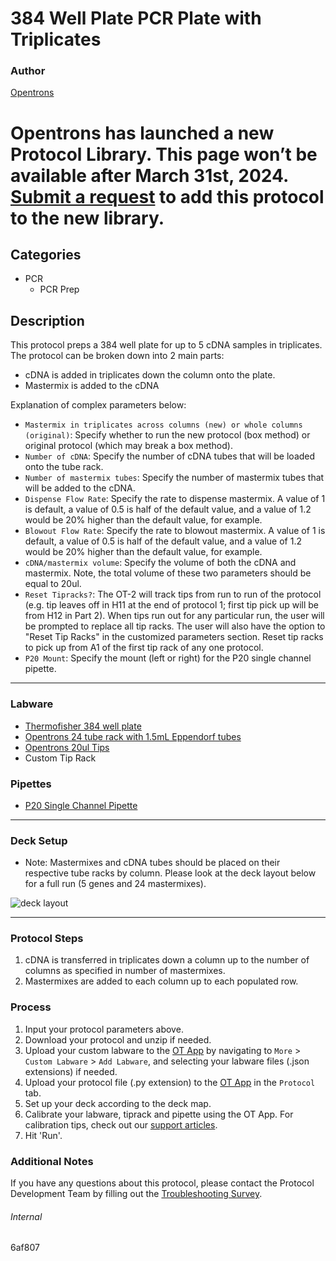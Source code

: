 # 384 Well Plate PCR Plate with Triplicates

### Author
[Opentrons](https://opentrons.com/)


# Opentrons has launched a new Protocol Library. This page won’t be available after March 31st, 2024. [Submit a request](https://docs.google.com/forms/d/e/1FAIpQLSdYYp9QCKow4nn0KlCVsMS3HX0eJ0N9O7-erajKvcpT0lWbSg/viewform) to add this protocol to the new library.

## Categories
* PCR
	* PCR Prep

## Description
This protocol preps a 384 well plate for up to 5 cDNA samples in triplicates. The protocol can be broken down into 2 main parts:

* cDNA is added in triplicates down the column onto the plate.
* Mastermix is added to the cDNA

Explanation of complex parameters below:
* `Mastermix in triplicates across columns (new) or whole columns (original)`: Specify whether to run the new protocol (box method) or original protocol (which may break a box method).
* `Number of cDNA`: Specify the number of cDNA tubes that will be loaded onto the tube rack.
* `Number of mastermix tubes`: Specify the number of mastermix tubes that will be added to the cDNA.
* `Dispense Flow Rate`: Specify the rate to dispense mastermix. A value of 1 is default, a value of 0.5 is half of the default value, and a value of 1.2 would be 20% higher than the default value, for example.
* `Blowout Flow Rate`: Specify the rate to blowout mastermix. A value of 1 is default, a value of 0.5 is half of the default value, and a value of 1.2 would be 20% higher than the default value, for example.
* `cDNA/mastermix volume`: Specify the volume of both the cDNA and mastermix. Note, the total volume of these two parameters should be equal to 20ul. 
* `Reset Tipracks?`: The OT-2 will track tips from run to run of the protocol (e.g. tip leaves off in H11 at the end of protocol 1; first tip pick up will be from H12 in Part 2). When tips run out for any particular run, the user will be prompted to replace all tip racks. The user will also have the option to "Reset Tip Racks" in the customized parameters section. Reset tip racks to pick up from A1 of the first tip rack of any one protocol.
* `P20 Mount`: Specify the mount (left or right) for the P20 single channel pipette.

---

### Labware
* [Thermofisher 384 well plate](https://www.thermofisher.com/order/catalog/product/4309849#/4309849)
* [Opentrons 24 tube rack with 1.5mL Eppendorf tubes](opentrons_24_tuberack_eppendorf_1.5ml_safelock_snapcap)
* [Opentrons 20ul Tips](opentrons_24_tuberack_eppendorf_1.5ml_safelock_snapcap)
* Custom Tip Rack

### Pipettes
* [P20 Single Channel Pipette](https://opentrons.com/pipettes/)

---

### Deck Setup
* Note: Mastermixes and cDNA tubes should be placed on their respective tube racks by column. Please look at the deck layout below for a full run (5 genes and 24 mastermixes).


![deck layout](https://opentrons-protocol-library-website.s3.amazonaws.com/custom-README-images/6af807/Screen+Shot+2021-06-01+at+10.03.38+AM.png)


---

### Protocol Steps
1. cDNA is transferred in triplicates down a column up to the number of columns as specified in number of mastermixes.
2. Mastermixes are added to each column up to each populated row.

### Process
1. Input your protocol parameters above.
2. Download your protocol and unzip if needed.
3. Upload your custom labware to the [OT App](https://opentrons.com/ot-app) by navigating to `More` > `Custom Labware` > `Add Labware`, and selecting your labware files (.json extensions) if needed.
4. Upload your protocol file (.py extension) to the [OT App](https://opentrons.com/ot-app) in the `Protocol` tab.
5. Set up your deck according to the deck map.
6. Calibrate your labware, tiprack and pipette using the OT App. For calibration tips, check out our [support articles](https://support.opentrons.com/en/collections/1559720-guide-for-getting-started-with-the-ot-2).
7. Hit 'Run'.

### Additional Notes
If you have any questions about this protocol, please contact the Protocol Development Team by filling out the [Troubleshooting Survey](https://protocol-troubleshooting.paperform.co/).

###### Internal
6af807
